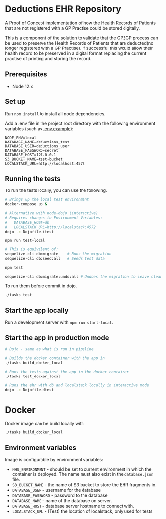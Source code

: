 # Deductions EHR Repository
A Proof of Concept implementation of how the Health Records of Patients that are not registered with a GP Practise could be stored digitally. 

This is a component of the solution to validate that the GP2GP process can be used to preserve the Health Records of Patients that are deducted(no longer registered with a GP Practise). If successful this would allow their health record to be preserved in a digital format replacing the current practise of printing and storing the record.

## Prerequisites

* Node 12.x

## Set up

Run `npm install` to install all node dependencies.

Add a .env file in the project root directory with the following environment variables 
(such as [.env.example](./.env.example)):

```
NODE_ENV=local
DATABASE_NAME=deductions_test
DATABASE_USER=deductions_user
DATABASE_PASSWORD=secret
DATABASE_HOST=127.0.0.1
S3_BUCKET_NAME=test-bucket
LOCALSTACK_URL=http://localhost:4572
```

## Running the tests

To run the tests locally, you can use the following.
```bash
# Brings up the local test environment
docker-compose up &

# Alternative with node-dojo (interactive)
# Requires changes to Environment Variables:
#   DATABASE_HOST=db
#   LOCALSTACK_URL=http://localstack:4572
dojo -c Dojofile-itest

npm run test-local

# This is equivilent of:
sequelize-cli db:migrate    # Runs the migration
sequelize-cli db:seed:all   # Seeds test data

npm test

sequelize-cli db:migrate:undo:all # Undoes the migration to leave clean env
```

To run them before commit in dojo.
```bash
./tasks test
```

## Start the app locally

Run a development server with `npm run start-local`.

## Start the app in production mode

```bash
# Dojo - same as what is run in pipeline

# Builds the docker container with the app in
./tasks build_docker_local

# Runs the tests against the app in the docker container
./tasks test_docker_local

# Runs the ehr with db and localstack locally in interactive mode
dojo -c Dojofile-dtest
```

# Docker

Docker image can be build locally with

```
./tasks build_docker_local
```

## Environment variables

Image is configurable by environment variables:
 - `NHS_ENVIRONMENT` - should be set to current environment in which the container is deployed. The name must also exist in the `database.json` file.
 - `S3_BUCKET_NAME` - the name of S3 bucket to store the EHR fragments in.
 - `DATABASE_USER` - username for the database
 - `DATABASE_PASSWORD` - password to the database
 - `DATABASE_NAME` - name of the database on server.
 - `DATABASE_HOST` - database server hostname to connect with.
 - `LOCALSTACK_URL` - (Test) the location of localstack, only used for tests
